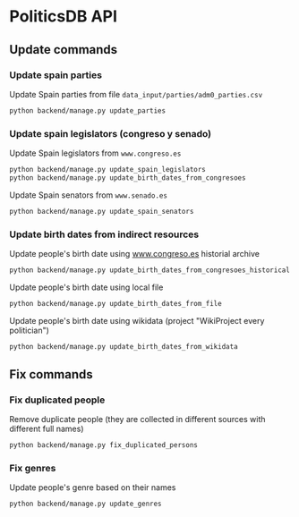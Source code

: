 # PoliticsDB API

## Update commands

### Update spain parties

Update Spain parties from file `data_input/parties/adm0_parties.csv`

```sh
python backend/manage.py update_parties
```

### Update spain legislators (congreso y senado)

Update Spain legislators from `www.congreso.es`

```sh
python backend/manage.py update_spain_legislators
python backend/manage.py update_birth_dates_from_congresoes
```

Update Spain senators from `www.senado.es`

```sh
python backend/manage.py update_spain_senators
```

### Update birth dates from indirect resources

Update people's birth date using www.congreso.es historial archive

```sh
python backend/manage.py update_birth_dates_from_congresoes_historical
```

Update people's birth date using local file

```sh
python backend/manage.py update_birth_dates_from_file
```

Update people's birth date using wikidata (project "WikiProject every politician")

```sh
python backend/manage.py update_birth_dates_from_wikidata
```

## Fix commands

### Fix duplicated people

Remove duplicate people (they are collected in different sources with different full names)

```sh
python backend/manage.py fix_duplicated_persons
```

### Fix genres

Update people's genre based on their names

```sh
python backend/manage.py update_genres
```
